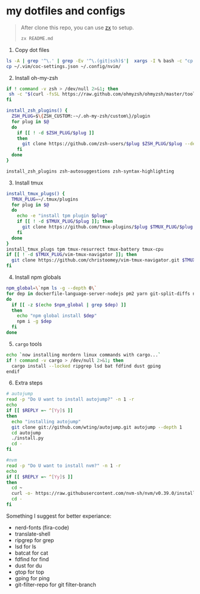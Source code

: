 # my dotfiles and configs

> After clone this repo, you can use [zx](https://github.com/google/zx/blob/main/docs/markdown.md) to setup.
> ```bash
> zx README.md
> ```

1. Copy dot files

```bash
ls -A | grep '^\.' | grep -Ev '^\.(git|ssh)$'|  xargs -I % bash -c "cp -r % ~/"
cp ~/.vim/coc-settings.json ~/.config/nvim/
```


2. Install oh-my-zsh

```bash
if ! command -v zsh > /dev/null 2>&1; then
 sh -c "$(curl -fsSL https://raw.github.com/ohmyzsh/ohmyzsh/master/tools/install.sh)"
fi

install_zsh_plugins() {
  ZSH_PLUG=$\{ZSH_CUSTOM:-~/.oh-my-zsh/custom\}/plugin
  for plug in $@
  do
    if [[ ! -d $ZSH_PLUG/$plug ]]
    then
      git clone https://github.com/zsh-users/$plug $ZSH_PLUG/$plug --depth 1
    fi
  done
}

install_zsh_plugins zsh-autosuggestions zsh-syntax-highlighting
```

3. Install tmux

```bash
install_tmux_plugs() {
  TMUX_PLUG=~/.tmux/plugins
  for plug in $@
  do
    echo -e "install tpm plugin $plug"
    if [[ ! -d $TMUX_PLUG/$plug ]]; then
      git clone https://github.com/tmux-plugins/$plug $TMUX_PLUG/$plug --depth 1
    fi
  done
}
install_tmux_plugs tpm tmux-resurrect tmux-battery tmux-cpu
if [[ ! -d $TMUX_PLUG/vim-tmux-navigator ]]; then
  git clone https://github.com/christoomey/vim-tmux-navigator.git $TMUX_PLUG/vim-tmux-navigator --depth 1
fi
```

4. Install npm globals

```bash
npm_global=\`npm ls -g --depth 0\`
for dep in dockerfile-language-server-nodejs pm2 yarn git-split-diffs np bash-language-server neovim standard-version gtop
do
  if [[ -z $(echo $npm_global | grep $dep) ]]
  then
    echo "npm global install $dep"
    npm i -g $dep
  fi
done
```

5. `cargo` tools

```bash
echo `now installing mordern linux commands with cargo...`
if ! command -v cargo > /dev/null 2>&1; then
  cargo install --locked ripgrep lsd bat fdfind dust gping 
endif
```

6. Extra steps

```bash
# autojump
read -p "Do U want to install autojump?" -n 1 -r
echo
if [[ $REPLY =~ ^[Yy]$ ]]
then
  echo "installing autojump"
  git clone git://github.com/wting/autojump.git autojump --depth 1
  cd autojump
  ./install.py
  cd -
fi

#nvm
read -p "Do U want to install nvm?" -n 1 -r
echo
if [[ $REPLY =~ ^[Yy]$ ]]
then
  cd ~
  curl -o- https://raw.githubusercontent.com/nvm-sh/nvm/v0.39.0/install.sh | bash
  cd -
fi
```

Something I suggest for better experiance:

+ nerd-fonts (fira-code)
+ translate-shell
+ ripgrep for grep
+ lsd for ls
+ batcat for cat
+ fdfind for find
+ dust for du
+ gtop for top
+ gping for ping
+ git-filter-repo for git filter-branch

